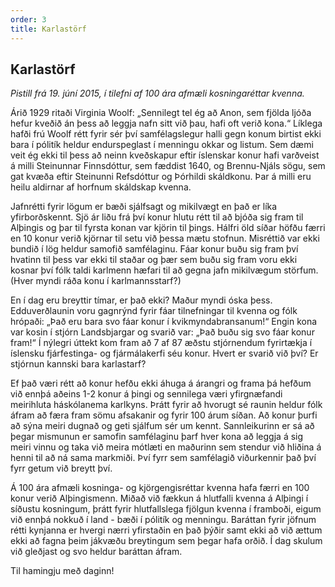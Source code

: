 ```yaml
---
order: 3
title: Karlastörf
---
```


## Karlastörf

*Pistill frá 19. júní 2015, í tilefni af 100 ára afmæli kosningaréttar kvenna.*

Árið 1929 ritaði Virginia Woolf: „Sennilegt tel ég að Anon, sem fjölda ljóða hefur kveðið án þess að leggja nafn sitt við þau, hafi oft verið kona.“ Líklega hafði frú Woolf rétt fyrir sér því samfélagslegur halli gegn konum birtist ekki bara í pólitík heldur endurspeglast í menningu okkar og listum. Sem dæmi veit ég ekki til þess að neinn kveðskapur eftir íslenskar konur hafi varðveist á milli Steinunnar Finnsdóttur, sem fæddist 1640, og Brennu-Njáls sögu, sem gat kvæða eftir Steinunni Refsdóttur og Þórhildi skáldkonu. Þar á milli eru heilu aldirnar af horfnum skáldskap kvenna.

Jafnrétti fyrir lögum er bæði sjálfsagt og mikilvægt en það er líka yfirborðskennt. Sjö ár liðu frá því konur hlutu rétt til að bjóða sig fram til Alþingis og þar til fyrsta konan var kjörin til þings. Hálfri öld síðar höfðu færri en 10 konur verið kjörnar til setu við þessa mætu stofnun. Misréttið var ekki bundið í lög heldur samofið samfélaginu. Fáar konur buðu sig fram því hvatinn til þess var ekki til staðar og þær sem buðu sig fram voru ekki kosnar því fólk taldi karlmenn hæfari til að gegna jafn mikilvægum störfum. (Hver myndi ráða konu í karlmannsstarf?)

En í dag eru breyttir tímar, er það ekki? Maður myndi óska þess. Edduverðlaunin voru gagnrýnd fyrir fáar tilnefningar til kvenna og fólk hrópaði: „Það eru bara svo fáar konur í kvikmyndabransanum!“ Engin kona var kosin í stjórn Landsbjargar og svarið var: „Það buðu sig svo fáar konur fram!“ Í nýlegri úttekt kom fram að 7 af 87 æðstu stjórnendum fyrirtækja í íslensku fjárfestinga- og fjármálakerfi séu konur. Hvert er svarið við því? Er stjórnun kannski bara karlastarf?

Ef það væri rétt að konur hefðu ekki áhuga á árangri og frama þá hefðum við ennþá aðeins 1-2 konur á þingi og sennilega væri yfirgnæfandi meirihluta háskólanema karlkyns. Þrátt fyrir að hvorugt sé raunin heldur fólk áfram að færa fram sömu afsakanir og fyrir 100 árum síðan. Að konur þurfi að sýna meiri dugnað og geti sjálfum sér um kennt. Sannleikurinn er sá að þegar mismunun er samofin samfélaginu þarf hver kona að leggja á sig meiri vinnu og taka við meira mótlæti en maðurinn sem stendur við hliðina á henni til að ná sama markmiði. Því fyrr sem samfélagið viðurkennir það því fyrr getum við breytt því.

Á 100 ára afmæli kosninga- og kjörgengisréttar kvenna hafa færri en 100 konur verið Alþingismenn. Miðað við fækkun á hlutfalli kvenna á Alþingi í síðustu kosningum, þrátt fyrir hlutfallslega fjölgun kvenna í framboði, eigum við ennþá nokkuð í land - bæði í pólitík og menningu. Baráttan fyrir jöfnum rétti kynjanna er hvergi nærri yfirstaðin en það þýðir samt ekki að við ættum ekki að fagna þeim jákvæðu breytingum sem þegar hafa orðið. Í dag skulum við gleðjast og svo heldur baráttan áfram.

Til hamingju með daginn! 

